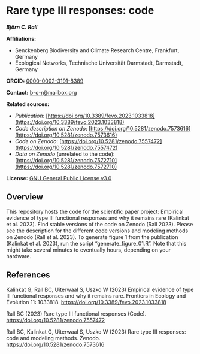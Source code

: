 # Rare type III responses: code

***Björn C. Rall***

**Affiliations:**

- Senckenberg Biodiversity and Climate Research Centre, Frankfurt, Germany
- Ecological Networks, Technische Universität Darmstadt, Darmstadt, Germany

**ORCID:** [0000-0002-3191-8389](https://orcid.org/0000-0002-3191-8389)

**Contact:** b-c-r@mailbox.org

**Related sources:**

-	*Publication*: [https://doi.org/10.3389/fevo.2023.1033818](https://doi.org/10.3389/fevo.2023.1033818)
-	*Code description on Zenodo*: [https://doi.org/10.5281/zenodo.7573616](https://doi.org/10.5281/zenodo.7573616)
-	*Code on Zenodo*: [https://doi.org/10.5281/zenodo.7557472](https://doi.org/10.5281/zenodo.7557472)
-	*Data on Zenodo* (unrelated to the code): [https://doi.org/10.5281/zenodo.7572710](https://doi.org/10.5281/zenodo.7572710)

**License:** [GNU General Public License v3.0](https://www.gnu.org/licenses/gpl-3.0.html.en)

## Overview
This repository hosts the code for the scientific paper project: Empirical evidence of type III functional responses and why it remains rare (Kalinkat et al. 2023). Find stable versions of the code on Zenodo (Rall 2023). Please see the description for the different code versions and modeling methods on Zenodo (Rall et al. 2023).
To generate figure 1 from the publication (Kalinkat et al. 2023), run the script “generate_figure_01.R”. Note that this might take several minutes to eventually hours, depending on your hardware.

## References

Kalinkat G, Rall BC, Uiterwaal S, Uszko W (2023) Empirical evidence of type III functional responses and why it remains rare. Frontiers in Ecology and Evolution 11: 1033818. https://doi.org/10.3389/fevo.2023.1033818 

Rall BC (2023) Rare type III functional responses (Code). https://doi.org/10.5281/zenodo.7557472 

Rall BC, Kalinkat G, Uiterwaal S, Uszko W (2023) Rare type III responses: code and modeling methods. Zenodo. https://doi.org/10.5281/zenodo.7573616 



